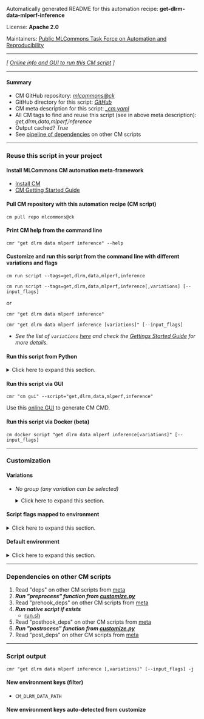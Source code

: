 Automatically generated README for this automation recipe: **get-dlrm-data-mlperf-inference**

License: **Apache 2.0**

Maintainers: [Public MLCommons Task Force on Automation and Reproducibility](https://github.com/mlcommons/ck/blob/master/docs/taskforce.md)

---
*[ [Online info and GUI to run this CM script](https://access.cknowledge.org/playground/?action=scripts&name=get-dlrm-data-mlperf-inference,34bdfcd9c8364935) ]*

---
#### Summary

* CM GitHub repository: *[mlcommons@ck](https://github.com/mlcommons/ck/tree/dev/cm-mlops)*
* GitHub directory for this script: *[GitHub](https://github.com/mlcommons/ck/tree/dev/cm-mlops/script/get-dlrm-data-mlperf-inference)*
* CM meta description for this script: *[_cm.yaml](_cm.yaml)*
* All CM tags to find and reuse this script (see in above meta description): *get,dlrm,data,mlperf,inference*
* Output cached? *True*
* See [pipeline of dependencies](#dependencies-on-other-cm-scripts) on other CM scripts


---
### Reuse this script in your project

#### Install MLCommons CM automation meta-framework

* [Install CM](https://access.cknowledge.org/playground/?action=install)
* [CM Getting Started Guide](https://github.com/mlcommons/ck/blob/master/docs/getting-started.md)

#### Pull CM repository with this automation recipe (CM script)

```cm pull repo mlcommons@ck```

#### Print CM help from the command line

````cmr "get dlrm data mlperf inference" --help````

#### Customize and run this script from the command line with different variations and flags

`cm run script --tags=get,dlrm,data,mlperf,inference`

`cm run script --tags=get,dlrm,data,mlperf,inference[,variations] [--input_flags]`

*or*

`cmr "get dlrm data mlperf inference"`

`cmr "get dlrm data mlperf inference [variations]" [--input_flags]`


* *See the list of `variations` [here](#variations) and check the [Gettings Started Guide](https://github.com/mlcommons/ck/blob/dev/docs/getting-started.md) for more details.*

#### Run this script from Python

<details>
<summary>Click here to expand this section.</summary>

```python

import cmind

r = cmind.access({'action':'run'
                  'automation':'script',
                  'tags':'get,dlrm,data,mlperf,inference'
                  'out':'con',
                  ...
                  (other input keys for this script)
                  ...
                 })

if r['return']>0:
    print (r['error'])

```

</details>


#### Run this script via GUI

```cmr "cm gui" --script="get,dlrm,data,mlperf,inference"```

Use this [online GUI](https://cKnowledge.org/cm-gui/?tags=get,dlrm,data,mlperf,inference) to generate CM CMD.

#### Run this script via Docker (beta)

`cm docker script "get dlrm data mlperf inference[variations]" [--input_flags]`

___
### Customization


#### Variations

  * *No group (any variation can be selected)*
    <details>
    <summary>Click here to expand this section.</summary>

    * `_intel`
      - Environment variables:
        - *CM_DLRM_DATA_VARIATION*: `intel`
      - Workflow:
    * `_nvidia`
      - Environment variables:
        - *CM_DLRM_DATA_VARIATION*: `nvidia`
      - Workflow:

    </details>


#### Script flags mapped to environment
<details>
<summary>Click here to expand this section.</summary>

* `--dlrm_data_path=value`  &rarr;  `CM_DLRM_DATA_PATH=value`

**Above CLI flags can be used in the Python CM API as follows:**

```python
r=cm.access({... , "dlrm_data_path":...}
```

</details>

#### Default environment

<details>
<summary>Click here to expand this section.</summary>

These keys can be updated via `--env.KEY=VALUE` or `env` dictionary in `@input.json` or using script flags.


</details>

___
### Dependencies on other CM scripts


  1. Read "deps" on other CM scripts from [meta](https://github.com/mlcommons/ck/tree/dev/cm-mlops/script/get-dlrm-data-mlperf-inference/_cm.yaml)
  1. ***Run "preprocess" function from [customize.py](https://github.com/mlcommons/ck/tree/dev/cm-mlops/script/get-dlrm-data-mlperf-inference/customize.py)***
  1. Read "prehook_deps" on other CM scripts from [meta](https://github.com/mlcommons/ck/tree/dev/cm-mlops/script/get-dlrm-data-mlperf-inference/_cm.yaml)
  1. ***Run native script if exists***
     * [run.sh](https://github.com/mlcommons/ck/tree/dev/cm-mlops/script/get-dlrm-data-mlperf-inference/run.sh)
  1. Read "posthook_deps" on other CM scripts from [meta](https://github.com/mlcommons/ck/tree/dev/cm-mlops/script/get-dlrm-data-mlperf-inference/_cm.yaml)
  1. ***Run "postrocess" function from [customize.py](https://github.com/mlcommons/ck/tree/dev/cm-mlops/script/get-dlrm-data-mlperf-inference/customize.py)***
  1. Read "post_deps" on other CM scripts from [meta](https://github.com/mlcommons/ck/tree/dev/cm-mlops/script/get-dlrm-data-mlperf-inference/_cm.yaml)

___
### Script output
`cmr "get dlrm data mlperf inference [,variations]" [--input_flags] -j`
#### New environment keys (filter)

* `CM_DLRM_DATA_PATH`
#### New environment keys auto-detected from customize
